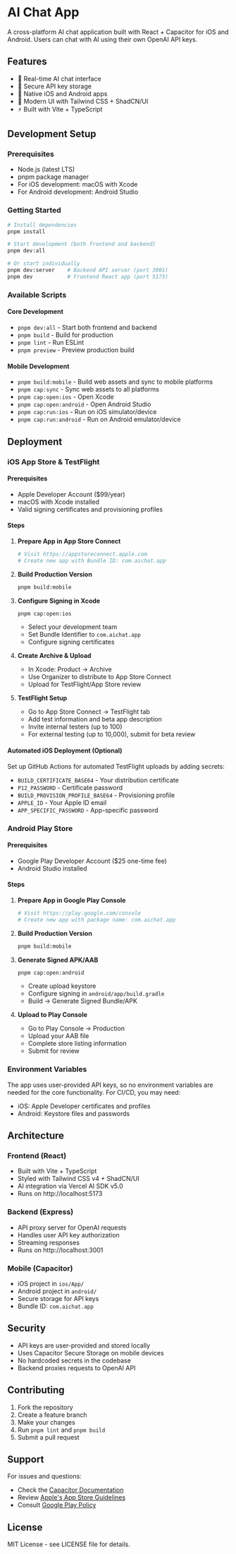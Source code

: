 # AI Chat App

A cross-platform AI chat application built with React + Capacitor for iOS and Android. Users can chat with AI using their own OpenAI API keys.

## Features

- 💬 Real-time AI chat interface
- 🔐 Secure API key storage
- 📱 Native iOS and Android apps
- 🎨 Modern UI with Tailwind CSS + ShadCN/UI
- ⚡ Built with Vite + TypeScript

## Development Setup

### Prerequisites

- Node.js (latest LTS)
- pnpm package manager
- For iOS development: macOS with Xcode
- For Android development: Android Studio

### Getting Started

```bash
# Install dependencies
pnpm install

# Start development (both frontend and backend)
pnpm dev:all

# Or start individually
pnpm dev:server    # Backend API server (port 3001)
pnpm dev           # Frontend React app (port 5173)
```

### Available Scripts

#### Core Development
- `pnpm dev:all` - Start both frontend and backend
- `pnpm build` - Build for production
- `pnpm lint` - Run ESLint
- `pnpm preview` - Preview production build

#### Mobile Development
- `pnpm build:mobile` - Build web assets and sync to mobile platforms
- `pnpm cap:sync` - Sync web assets to all platforms
- `pnpm cap:open:ios` - Open Xcode
- `pnpm cap:open:android` - Open Android Studio
- `pnpm cap:run:ios` - Run on iOS simulator/device
- `pnpm cap:run:android` - Run on Android emulator/device

## Deployment

### iOS App Store & TestFlight

#### Prerequisites
- Apple Developer Account ($99/year)
- macOS with Xcode installed
- Valid signing certificates and provisioning profiles

#### Steps

1. **Prepare App in App Store Connect**
   ```bash
   # Visit https://appstoreconnect.apple.com
   # Create new app with Bundle ID: com.aichat.app
   ```

2. **Build Production Version**
   ```bash
   pnpm build:mobile
   ```

3. **Configure Signing in Xcode**
   ```bash
   pnpm cap:open:ios
   ```
   - Select your development team
   - Set Bundle Identifier to `com.aichat.app`
   - Configure signing certificates

4. **Create Archive & Upload**
   - In Xcode: Product → Archive
   - Use Organizer to distribute to App Store Connect
   - Upload for TestFlight/App Store review

5. **TestFlight Setup**
   - Go to App Store Connect → TestFlight tab
   - Add test information and beta app description
   - Invite internal testers (up to 100)
   - For external testing (up to 10,000), submit for beta review

#### Automated iOS Deployment (Optional)

Set up GitHub Actions for automated TestFlight uploads by adding secrets:
- `BUILD_CERTIFICATE_BASE64` - Your distribution certificate
- `P12_PASSWORD` - Certificate password
- `BUILD_PROVISION_PROFILE_BASE64` - Provisioning profile
- `APPLE_ID` - Your Apple ID email
- `APP_SPECIFIC_PASSWORD` - App-specific password

### Android Play Store

#### Prerequisites
- Google Play Developer Account ($25 one-time fee)
- Android Studio installed

#### Steps

1. **Prepare App in Google Play Console**
   ```bash
   # Visit https://play.google.com/console
   # Create new app with package name: com.aichat.app
   ```

2. **Build Production Version**
   ```bash
   pnpm build:mobile
   ```

3. **Generate Signed APK/AAB**
   ```bash
   pnpm cap:open:android
   ```
   - Create upload keystore
   - Configure signing in `android/app/build.gradle`
   - Build → Generate Signed Bundle/APK

4. **Upload to Play Console**
   - Go to Play Console → Production
   - Upload your AAB file
   - Complete store listing information
   - Submit for review

### Environment Variables

The app uses user-provided API keys, so no environment variables are needed for the core functionality. For CI/CD, you may need:

- iOS: Apple Developer certificates and profiles
- Android: Keystore files and passwords

## Architecture

### Frontend (React)
- Built with Vite + TypeScript
- Styled with Tailwind CSS v4 + ShadCN/UI
- AI integration via Vercel AI SDK v5.0
- Runs on http://localhost:5173

### Backend (Express)
- API proxy server for OpenAI requests
- Handles user API key authorization
- Streaming responses
- Runs on http://localhost:3001

### Mobile (Capacitor)
- iOS project in `ios/App/`
- Android project in `android/`
- Secure storage for API keys
- Bundle ID: `com.aichat.app`

## Security

- API keys are user-provided and stored locally
- Uses Capacitor Secure Storage on mobile devices
- No hardcoded secrets in the codebase
- Backend proxies requests to OpenAI API

## Contributing

1. Fork the repository
2. Create a feature branch
3. Make your changes
4. Run `pnpm lint` and `pnpm build`
5. Submit a pull request

## Support

For issues and questions:
- Check the [Capacitor Documentation](https://capacitorjs.com/docs)
- Review [Apple's App Store Guidelines](https://developer.apple.com/app-store/review/guidelines/)
- Consult [Google Play Policy](https://support.google.com/googleplay/android-developer/answer/9859348)

## License

MIT License - see LICENSE file for details.